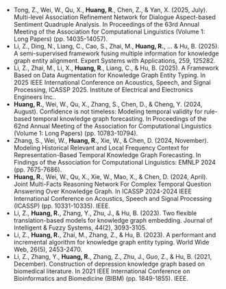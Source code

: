 - Tong, Z., Wei, W., Qu, X., **Huang, R**., Chen, Z., & Yan, X. (2025, July). Multi-level Association Refinement Network for Dialogue Aspect-based Sentiment Quadruple Analysis. In Proceedings of the 63rd Annual Meeting of the Association for Computational Linguistics (Volume 1: Long Papers) (pp. 14035-14057).
- Li, Z., Ding, N., Liang, C., Cao, S., Zhai, M., **Huang, R.**, ... & Hu, B. (2025). A semi-supervised framework fusing multiple information for knowledge graph entity alignment. Expert Systems with Applications, 259, 125282.
- Li, Z., Zhai, M., Li, X., **Huang, R**., Liang, C., & Hu, B. (2025). A Framework Based on Data Augmentation for Knowledge Graph Entity Typing. In 2025 IEEE International Conference on Acoustics, Speech, and Signal Processing, ICASSP 2025. Institute of Electrical and Electronics Engineers Inc..
- **Huang, R.**, Wei, W., Qu, X., Zhang, S., Chen, D., & Cheng, Y. (2024, August). Confidence is not timeless: Modeling temporal validity for rule-based temporal knowledge graph forecasting. In Proceedings of the 62nd Annual Meeting of the Association for Computational Linguistics (Volume 1: Long Papers) (pp. 10783-10794).
- Zhang, S., Wei, W., **Huang, R.**, Xie, W., & Chen, D. (2024, November). Modeling Historical Relevant and Local Frequency Context for Representation-Based Temporal Knowledge Graph Forecasting. In Findings of the Association for Computational Linguistics: EMNLP 2024 (pp. 7675-7686).
- **Huang, R.**, Wei, W., Qu, X., Xie, W., Mao, X., & Chen, D. (2024, April). Joint Multi-Facts Reasoning Network For Complex Temporal Question Answering Over Knowledge Graph. In ICASSP 2024-2024 IEEE International Conference on Acoustics, Speech and Signal Processing (ICASSP) (pp. 10331-10335). IEEE.
- Li, Z., **Huang, R.**, Zhang, Y., Zhu, J., & Hu, B. (2023). Two flexible translation-based models for knowledge graph embedding. Journal of Intelligent & Fuzzy Systems, 44(2), 3093-3105.
- Li, Z., **Huang, R.**, Zhai, M., Zhang, Z., & Hu, B. (2023). A performant and incremental algorithm for knowledge graph entity typing. World Wide Web, 26(5), 2453-2470.
- Li, Z., Zhang, Y., **Huang, R.**, Zhang, Z., Zhu, J., Guo, Z., & Hu, B. (2021, December). Construction of depression knowledge graph based on biomedical literature. In 2021 IEEE International Conference on Bioinformatics and Biomedicine (BIBM) (pp. 1849-1855). IEEE.
